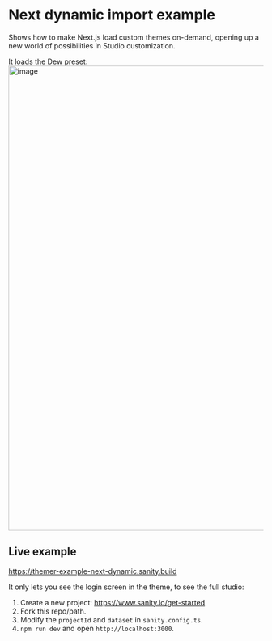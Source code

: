 # Next dynamic import example

Shows how to make Next.js load custom themes on-demand, opening up a new world of possibilities in Studio customization.

It loads the Dew preset:
<img width="920" alt="image" src="https://user-images.githubusercontent.com/81981/180381906-c477532e-74f4-4178-9032-e752142911ee.png">

## Live example

https://themer-example-next-dynamic.sanity.build

It only lets you see the login screen in the theme, to see the full studio:

1. Create a new project: https://www.sanity.io/get-started
2. Fork this repo/path.
3. Modify the `projectId` and `dataset` in `sanity.config.ts`.
4. `npm run dev` and open `http://localhost:3000`.
